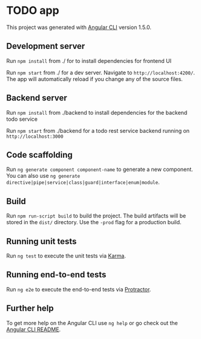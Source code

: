 # TODO app

This project was generated with [Angular CLI](https://github.com/angular/angular-cli) version 1.5.0.

## Development server

Run `npm install` from ./ for to install dependencies for frontend UI

Run `npm start` from ./ for a dev server. Navigate to `http://localhost:4200/`. The app will automatically reload if you change any of the source files.

## Backend server

Run `npm install` from ./backend to install dependencies for the backend todo service

Run `npm start` from ./backend for a todo rest service backend running on `http://localhost:3000`

## Code scaffolding

Run `ng generate component component-name` to generate a new component. You can also use `ng generate directive|pipe|service|class|guard|interface|enum|module`.

## Build

Run `npm run-script build` to build the project. The build artifacts will be stored in the `dist/` directory. Use the `-prod` flag for a production build.

## Running unit tests

Run `ng test` to execute the unit tests via [Karma](https://karma-runner.github.io).

## Running end-to-end tests

Run `ng e2e` to execute the end-to-end tests via [Protractor](http://www.protractortest.org/).

## Further help

To get more help on the Angular CLI use `ng help` or go check out the [Angular CLI README](https://github.com/angular/angular-cli/blob/master/README.md).
